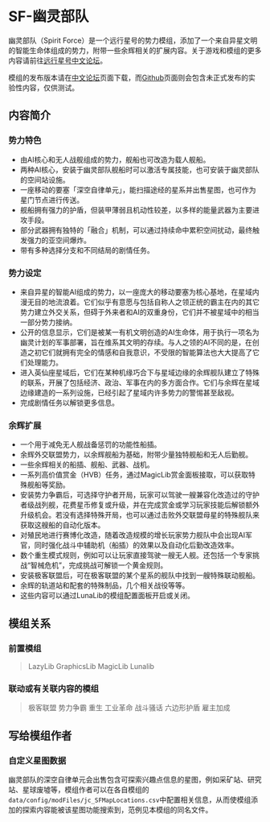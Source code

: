 # SF-幽灵部队

幽灵部队（Spirit Force）是一个远行星号的势力模组，添加了一个来自异星文明的智能生命体组成的势力，附带一些余辉相关的扩展内容。关于游戏和模组的更多内容请前往[远行星号中文论坛](https://www.fossic.org)。

模组的发布版本请在[中文论坛](https://www.fossic.org/thread-12239-1-1.html)页面下载，而[Github](https://github.com/JCan2233/SF)页面则会包含未正式发布的实验性内容，仅供测试。

## 内容简介

### 势力特色

* 由AI核心和无人战舰组成的势力，舰船也可改造为载人舰船。
* 两种AI核心，安装于幽灵部队舰船时可以激活专属技能，也可安装于幽灵部队的空间站设施。
* 一座移动的要塞「深空自律单元」，能扫描途经的星系并出售星图，也可作为星门节点进行传送。
* 舰船拥有强力的护盾，但装甲薄弱且机动性较差，以多样的能量武器为主要进攻手段。
* 部分武器拥有独特的「融合」机制，可以通过持续命中累积空间扰动，最终触发强力的亚空间爆炸。
* 带有多种选择分支和不同结局的剧情任务。

### 势力设定

* 来自异星的智能AI组成的势力，以一座庞大的移动要塞为核心基地，在星域内漫无目的地流浪着。它们似乎有意愿与包括自称人之领正统的霸主在内的其它势力建立外交关系，但碍于外来者和AI的双重身份，它们并不被星域中的相当一部分势力接纳。
* 公开的信息显示，它们是被某一有机文明创造的AI生命体，用于执行一项名为幽灵计划的军事部署，旨在维系其文明的存续。与人之领的AI不同的是，在创造之初它们就拥有完全的情感和自我意识，不受限的智能算法也大大提高了它们处理能力。
* 进入英仙座星域后，它们在某种机缘巧合下与星域边缘的余辉舰队建立了特殊的联系，开展了包括经济、政治、军事在内的多方面合作。它们与余辉在星域边缘建造的一系列设施，已经引起了星域内许多势力的警惕甚至敌视。
* 完成剧情任务以解锁更多信息。

### 余辉扩展

* 一个用于减免无人舰战备惩罚的功能性船插。
* 余辉外交联盟势力，以余辉舰船为基础，附带少量独特舰船和无人后勤舰。
* 一些余辉相关的船插、舰船、武器、战机。
* 一系列高价值赏金（HVB）任务，通过MagicLib赏金面板接取，可以获取特殊舰船等奖励。
* 安装势力争霸后，可选择守护者开局，玩家可以驾驶一艘兼容化改造过的守护者级战列舰，花费星币修复或升级，并在完成赏金或学习玩家技能后解锁额外升级机会。若没有选择特殊开局，也可以通过击败外交联盟母星的特殊舰队来获取这艘船的自动化版本。
* 对殖民地进行赛博化改造，随着改造规模的增长玩家势力舰队中会出现AI军官，同时强化战斗中辅助机（船插）的效果以及自动化后勤改造效率。
* 数个重生模式规则，例如可以让玩家直接驾驶一艘无人舰。还包括一个专家挑战“智械危机”，完成挑战可解锁一个黄金规则。
* 安装极客联盟后，可在极客联盟的某个星系的舰队中找到一艘特殊联动舰船。
* 余辉的轨道站和配套的特殊制品，几个相关战役等等。
* 这些内容可以通过LunaLib的模组配置面板开启或关闭。

## 模组关系

### 前置模组

> LazyLib
> GraphicsLib
> MagicLib
> Lunalib

### 联动或有关联内容的模组

> 极客联盟
> 势力争霸
> 重生
> 工业革命
> 战斗骚话
> 六边形护盾
> 雇主加成

## 写给模组作者

### 自定义星图数据

幽灵部队的深空自律单元会出售包含可探索兴趣点信息的星图，例如采矿站、研究站、星球废墟等，模组作者可以在各自模组的`data/config/modFiles/jc_SFMapLocations.csv`中配置相关信息，从而使模组添加的探索内容能被该星图功能搜索到，范例见本模组的同名文件。
